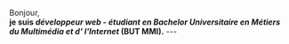  Bonjour, <br />
 **je suis _développeur web_ - _étudiant en Bachelor Universitaire en Métiers du Multimédia et d' l'Internet_ (BUT MMI).**
 \---
 
 
  
  
 
 
 
 
 


